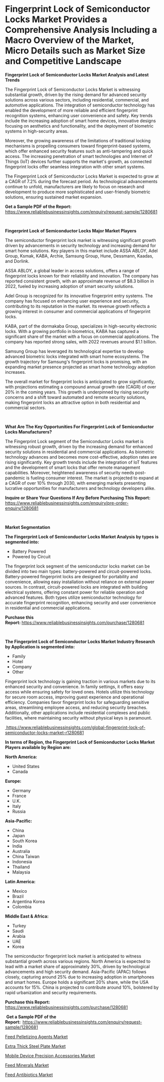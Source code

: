 <p><h1>Fingerprint Lock of Semiconductor Locks Market Provides a Comprehensive Analysis Including a Macro Overview of the Market, Micro Details such as Market Size and Competitive Landscape</h1></p><p><strong>Fingerprint Lock of Semiconductor Locks Market Analysis and Latest Trends</strong></p>
<p><p>The Fingerprint Lock of Semiconductor Locks Market is witnessing substantial growth, driven by the rising demand for advanced security solutions across various sectors, including residential, commercial, and automotive applications. The integration of semiconductor technology has enabled the development of more reliable and efficient fingerprint recognition systems, enhancing user convenience and safety. Key trends include the increasing adoption of smart home devices, innovative designs focusing on aesthetics and functionality, and the deployment of biometric systems in high-security areas.</p><p>Moreover, the growing awareness of the limitations of traditional locking mechanisms is propelling consumers toward fingerprint-based systems, which offer enhanced security features such as anti-tampering and quick access. The increasing penetration of smart technologies and Internet of Things (IoT) devices further supports the market's growth, as connected fingerprint locks offer seamless integration with other smart systems.</p><p>The Fingerprint Lock of Semiconductor Locks Market is expected to grow at a CAGR of 7.2% during the forecast period. As technological advancements continue to unfold, manufacturers are likely to focus on research and development to produce more sophisticated and user-friendly biometric solutions, ensuring sustained market expansion.</p></p>
<p><strong>Get a Sample PDF of the Report:&nbsp;</strong> <a href="https://www.reliablebusinessinsights.com/enquiry/request-sample/1280681?utm_campaign=904&utm_medium=2&utm_source=Github&utm_content=ia&utm_term=10122024&utm_id=fingerprint-lock-of-semiconductor-locks">https://www.reliablebusinessinsights.com/enquiry/request-sample/1280681</a></p>
<p>&nbsp;</p>
<p><strong>Fingerprint Lock of Semiconductor Locks Major Market Players</strong></p>
<p><p>The semiconductor fingerprint lock market is witnessing significant growth driven by advancements in security technology and increasing demand for smart home solutions. Key players in this market include ASSA ABLOY, Adel Group, Ksmak, KABA, Archie, Samsung Group, Hune, Dessmann, Kaadas, and Dorlink.</p><p>ASSA ABLOY, a global leader in access solutions, offers a range of fingerprint locks known for their reliability and innovation. The company has reported consistent growth, with an approximate revenue of $8.3 billion in 2022, fueled by increasing adoption of smart security solutions.</p><p>Adel Group is recognized for its innovative fingerprint entry systems. The company has focused on enhancing user experience and security, contributing to its reputation in the market. Its revenue growth reflects a growing interest in consumer and commercial applications of fingerprint locks.</p><p>KABA, part of the dormakaba Group, specializes in high-security electronic locks. With a growing portfolio in biometrics, KABA has captured a significant share of the market with a focus on commercial applications. The company has reported strong sales, with 2022 revenues around $1.1 billion.</p><p>Samsung Group has leveraged its technological expertise to develop advanced biometric locks integrated with smart home ecosystems. The growth trajectory for Samsung's fingerprint locks is promising, with an expanding market presence projected as smart home technology adoption increases.</p><p>The overall market for fingerprint locks is anticipated to grow significantly, with projections estimating a compound annual growth rate (CAGR) of over 20% in the coming years. This growth is underpinned by rising security concerns and a shift toward automated and remote security solutions, making fingerprint locks an attractive option in both residential and commercial sectors.</p></p>
<p>&nbsp;</p>
<p><strong>What Are The Key Opportunities For Fingerprint Lock of Semiconductor Locks Manufacturers?</strong></p>
<p><p>The Fingerprint Lock segment of the Semiconductor Locks market is witnessing robust growth, driven by the increasing demand for enhanced security solutions in residential and commercial applications. As biometric technology advances and becomes more cost-effective, adoption rates are rising significantly. Key growth trends include the integration of IoT features and the development of smart locks that offer remote management capabilities. Moreover, heightened awareness of security needs post-pandemic is fueling consumer interest. The market is projected to expand at a CAGR of over 10% through 2030, with emerging markets presenting lucrative opportunities for manufacturers and technology developers alike.</p></p>
<p><strong>Inquire or Share Your Questions If Any Before Purchasing This Report:</strong> <a href="https://www.reliablebusinessinsights.com/enquiry/pre-order-enquiry/1280681?utm_campaign=904&utm_medium=2&utm_source=Github&utm_content=ia&utm_term=10122024&utm_id=fingerprint-lock-of-semiconductor-locks">https://www.reliablebusinessinsights.com/enquiry/pre-order-enquiry/1280681</a></p>
<p>&nbsp;</p>
<p><strong>Market Segmentation</strong></p>
<p><strong>The Fingerprint Lock of Semiconductor Locks Market Analysis by types is segmented into:</strong></p>
<p><ul><li>Battery Powered</li><li>Powered by Circuit</li></ul></p>
<p><p>The fingerprint lock segment of the semiconductor locks market can be divided into two main types: battery-powered and circuit-powered locks. Battery-powered fingerprint locks are designed for portability and convenience, allowing easy installation without reliance on external power sources. In contrast, circuit-powered locks are integrated with building electrical systems, offering constant power for reliable operation and advanced features. Both types utilize semiconductor technology for accurate fingerprint recognition, enhancing security and user convenience in residential and commercial applications.</p></p>
<p><strong>Purchase this Report:&nbsp;</strong><a href="https://www.reliablebusinessinsights.com/purchase/1280681?utm_campaign=904&utm_medium=2&utm_source=Github&utm_content=ia&utm_term=10122024&utm_id=fingerprint-lock-of-semiconductor-locks">https://www.reliablebusinessinsights.com/purchase/1280681</a></p>
<p>&nbsp;</p>
<p><strong>The Fingerprint Lock of Semiconductor Locks Market Industry Research by Application is segmented into:</strong></p>
<p><ul><li>Family</li><li>Hotel</li><li>Company</li><li>Other</li></ul></p>
<p><p>Fingerprint lock technology is gaining traction in various markets due to its enhanced security and convenience. In family settings, it offers easy access while ensuring safety for loved ones. Hotels utilize this technology for secure room access, improving guest experience and operational efficiency. Companies favor fingerprint locks for safeguarding sensitive areas, streamlining employee access, and reducing security breaches. Additionally, other applications include residential complexes and public facilities, where maintaining security without physical keys is paramount.</p></p>
<p><a href="https://www.reliablebusinessinsights.com/global-fingerprint-lock-of-semiconductor-locks-market-r1280681?utm_campaign=904&utm_medium=2&utm_source=Github&utm_content=ia&utm_term=10122024&utm_id=fingerprint-lock-of-semiconductor-locks">&nbsp;https://www.reliablebusinessinsights.com/global-fingerprint-lock-of-semiconductor-locks-market-r1280681</a></p>
<p><strong>In terms of Region, the Fingerprint Lock of Semiconductor Locks Market Players available by Region are:</strong></p>
<p>
    <p> <strong> North America: </strong>
        <ul>
            <li>United States</li>
            <li>Canada</li>
        </ul>
        </p> 
    <p> <strong> Europe: </strong>
        <ul>
            <li>Germany</li>
            <li>France</li>
            <li>U.K.</li>
            <li>Italy</li>
            <li>Russia</li>
        </ul>
        </p> 
    <p> <strong> Asia-Pacific: </strong>
        <ul>
            <li>China</li>
            <li>Japan</li>
            <li>South Korea</li>
            <li>India</li>
            <li>Australia</li>
            <li>China Taiwan</li>
            <li>Indonesia</li>
            <li>Thailand</li>
            <li>Malaysia</li>
        </ul>
        </p> 
    <p> <strong> Latin America: </strong>
        <ul>
            <li>Mexico</li>
            <li>Brazil</li>
            <li>Argentina Korea</li>
            <li>Colombia</li>
        </ul>
        </p> 
    <p> <strong> Middle East & Africa: </strong>
        <ul>
            <li>Turkey</li>
            <li>Saudi</li>
            <li>Arabia</li>
            <li>UAE</li>
            <li>Korea</li>
        </ul>
    </p>
    </p>
<p><p>The semiconductor fingerprint lock market is anticipated to witness substantial growth across various regions. North America is expected to lead with a market share of approximately 30%, driven by technological advancements and high security demand. Asia-Pacific (APAC) follows closely, capturing around 25% due to increasing adoption in smartphones and smart homes. Europe holds a significant 20% share, while the USA accounts for 15%. China is projected to contribute around 10%, bolstered by rapid urbanization and security requirements.</p></p>
<p><strong>Purchase this Report: </strong><a href="https://www.reliablebusinessinsights.com/purchase/1280681?utm_campaign=904&utm_medium=2&utm_source=Github&utm_content=ia&utm_term=10122024&utm_id=fingerprint-lock-of-semiconductor-locks">https://www.reliablebusinessinsights.com/purchase/1280681</a></p>
<p>&nbsp;<strong>Get a Sample PDF of the Report:&nbsp;&nbsp;</strong><a href="https://www.reliablebusinessinsights.com/enquiry/request-sample/1280681?utm_campaign=904&utm_medium=2&utm_source=Github&utm_content=ia&utm_term=10122024&utm_id=fingerprint-lock-of-semiconductor-locks">https://www.reliablebusinessinsights.com/enquiry/request-sample/1280681</a></p>
<p><strong></strong></p>
<p><p><a href="https://www.linkedin.com/pulse/transforming-connectivity-exploring-feed-pelletizing-agents-markets-s4hkf?utm_campaign=904&utm_medium=2&utm_source=Github&utm_content=ia&utm_term=10122024&utm_id=fingerprint-lock-of-semiconductor-locks">Feed Pelletizing Agents Market</a></p><p><a href="https://github.com/hammelximalschid/Market-Research-Report-List-1/blob/main/extra-thick-steel-plate-market.md?utm_campaign=904&utm_medium=2&utm_source=Github&utm_content=ia&utm_term=10122024&utm_id=fingerprint-lock-of-semiconductor-locks">Extra Thick Steel Plate Market</a></p><p><a href="https://github.com/rodinayygacklezi/Market-Research-Report-List-1/blob/main/mobile-device-precision-accessories-market.md?utm_campaign=904&utm_medium=2&utm_source=Github&utm_content=ia&utm_term=10122024&utm_id=fingerprint-lock-of-semiconductor-locks">Mobile Device Precision Accessories Market</a></p><p><a href="https://www.linkedin.com/pulse/global-feed-minerals-nexus-sector-confluences-regional-catalysts-yrgaf?utm_campaign=904&utm_medium=2&utm_source=Github&utm_content=ia&utm_term=10122024&utm_id=fingerprint-lock-of-semiconductor-locks">Feed Minerals Market</a></p><p><a href="https://www.linkedin.com/pulse/rising-trends-feed-antibiotics-market-projected-growth-10-cagr-gsrvf?utm_campaign=904&utm_medium=2&utm_source=Github&utm_content=ia&utm_term=10122024&utm_id=fingerprint-lock-of-semiconductor-locks">Feed Antibiotics Market</a></p></p>